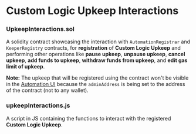 # Custom Logic Upkeep Interactions

### UpkeepInteractions.sol

A solidity contract showcasing the interaction with `AutomationRegistrar` and `KeeperRegistry` contracts, for **registration** of **Custom Logic Upkeep** and performing other operations like **pause upkeep**, **unpause upkeep**, **cancel upkeep**, **add funds to upkeep**, **withdraw funds from upkeep**, and **edit gas limit of upkeep**.

**Note:** The upkeep that will be registered using the contract won't be visible in the [Automation UI](https://automation.chain.link/) because the `adminAddress` is being set to the address of the contract (not to any wallet).

###  upkeepInteractions.js

A script in JS containing the functions to interact with the registered **Custom Logic Upkeep**.